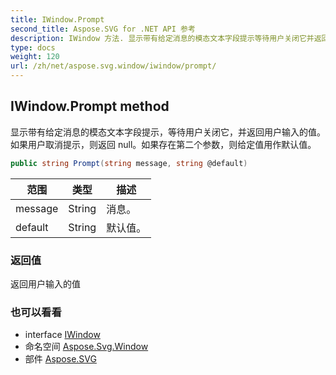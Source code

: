 ```yaml
---
title: IWindow.Prompt
second_title: Aspose.SVG for .NET API 参考
description: IWindow 方法. 显示带有给定消息的模态文本字段提示等待用户关闭它并返回用户输入的值如果用户取消提示则返回 null如果存在第二个参数则给定值用作默认值
type: docs
weight: 120
url: /zh/net/aspose.svg.window/iwindow/prompt/
---
```

## IWindow.Prompt method

显示带有给定消息的模态文本字段提示，等待用户关闭它，并返回用户输入的值。如果用户取消提示，则返回 null。如果存在第二个参数，则给定值用作默认值。

```csharp
public string Prompt(string message, string @default)
```

| 范围 | 类型 | 描述 |
| --- | --- | --- |
| message | String | 消息。 |
| default | String | 默认值。 |

### 返回值

返回用户输入的值

### 也可以看看

* interface [IWindow](../)
* 命名空间 [Aspose.Svg.Window](../../iwindow/)
* 部件 [Aspose.SVG](../../../)


